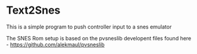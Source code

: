 # Text2Snes

This is a simple program to push controller input to a snes emulator

The SNES Rom setup is based on the pvsneslib developent files found here -
https://github.com/alekmaul/pvsneslib
